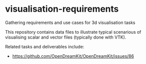 # visualisation-requirements
Gathering requirements and use cases for 3d visualisation tasks

This repository contains data files to illustrate typical scenarious of visualising scalar and vector files (typically done with VTK).

Related tasks and deliverables include:

- https://github.com/OpenDreamKit/OpenDreamKit/issues/86

